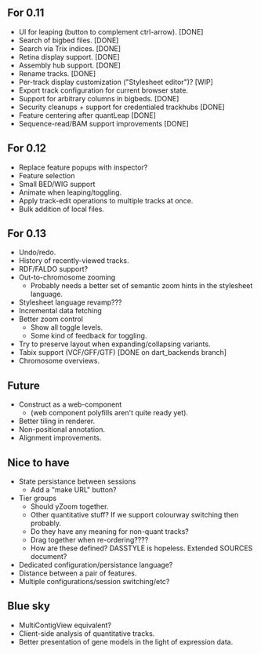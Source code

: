 For 0.11
--------

  - UI for leaping (button to complement ctrl-arrow). [DONE]
  - Search of bigbed files. [DONE]
  - Search via Trix indices. [DONE]
  - Retina display support. [DONE]
  - Assembly hub support. [DONE]
  - Rename tracks. [DONE]
  - Per-track display customization ("Stylesheet editor")? [WIP]
  - Export track configuration for current browser state.
  - Support for arbitrary columns in bigbeds. [DONE]
  - Security cleanups + support for credentialed trackhubs [DONE]
  - Feature centering after quantLeap [DONE]
  - Sequence-read/BAM support improvements [DONE]

For 0.12
--------

  - Replace feature popups with inspector?
  - Feature selection
  - Small BED/WIG support
  - Animate when leaping/toggling.
  - Apply track-edit operations to multiple tracks at once.
  - Bulk addition of local files.

For 0.13
--------

  - Undo/redo.  
  - History of recently-viewed tracks.
  - RDF/FALDO support?
  - Out-to-chromosome zooming
    + Probably needs a better set of semantic zoom hints in the
      stylesheet language.
  - Stylesheet language revamp???  
  - Incremental data fetching
  - Better zoom control
    + Show all toggle levels.
    + Some kind of feedback for toggling.
  - Try to preserve layout when expanding/collapsing variants.
  - Tabix support (VCF/GFF/GTF)  [DONE on dart_backends branch]
  - Chromosome overviews.

Future
-------------

 - Construct as a web-component
   + (web component polyfills aren't quite ready yet).
 - Better tiling in renderer.
 - Non-positional annotation.
 - Alignment improvements.

Nice to have
------------

 - State persistance between sessions
     + Add a "make URL" button?
 - Tier groups
     + Should yZoom together.
     + Other quantitative stuff?  If we support colourway switching then probably.
     + Do they have any meaning for non-quant tracks?
     + Drag together when re-ordering????
     + How are these defined?  DASSTYLE is hopeless.  Extended SOURCES document?
 - Dedicated configuration/persistance language?
 - Distance between a pair of features.
 - Multiple configurations/session switching/etc?

Blue sky
--------
    
 - MultiContigView equivalent?
 - Client-side analysis of quantitative tracks.
 - Better presentation of gene models in the light of expression data.